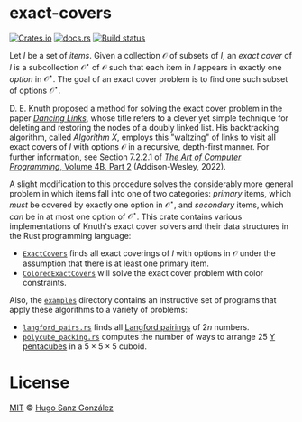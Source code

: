 # exact-covers

[![Crates.io](https://img.shields.io/crates/v/exact-covers)](https://crates.io/crates/exact-covers)
[![docs.rs](https://img.shields.io/docsrs/exact-covers)](https://docs.rs/exact-covers)
[![Build status](https://github.com/hsanzg/exact-covers/actions/workflows/test.yml/badge.svg)](https://github.com/hsanzg/exact-covers/actions/)

Let $I$ be a set of _items_. Given a collection $\mathcal{O}$ of subsets of $I$,
an _exact cover_ of $I$ is a subcollection $\mathcal{O}^\star$ of $\mathcal{O}$
such that each item in $I$ appears in exactly one _option_ in $\mathcal{O}^\star$.
The goal of an exact cover problem is to find one such subset of options
$\mathcal{O}^\star$.

D. E. Knuth proposed a method for solving the exact cover problem in the paper
[_Dancing Links_][dl], whose title refers to a clever yet simple technique
for deleting and restoring the nodes of a doubly linked list.
His backtracking algorithm, called _Algorithm X_, employs this "waltzing"
of links to visit all exact covers of $I$ with options $\mathcal{O}$ in
a recursive, depth-first manner. For further information, see Section 7.2.2.1
of [_The Art of Computer Programming_, Volume 4B, Part 2][taocp4b] (Addison-Wesley,
2022).

A slight modification to this procedure solves the considerably more general
problem in which items fall into one of two categories: _primary_ items,
which _must_ be covered by exactly one option in $\mathcal{O}^\star$, and
_secondary_ items, which _can_ be in at most one option of $\mathcal{O}^\star$.
This crate contains various implementations of Knuth's exact cover solvers
and their data structures in the Rust programming language:
- [`ExactCovers`] finds all exact coverings of $I$ with options in $\mathcal{O}$
  under the assumption that there is at least one primary item.
- [`ColoredExactCovers`] will solve the exact cover problem with color constraints.

Also, the [`examples`] directory contains an instructive set of programs that
apply these algorithms to a variety of problems:
- [`langford_pairs.rs`] finds all [Langford pairings] of $2n$ numbers.
- [`polycube_packing.rs`] computes the number of ways to arrange 25 [Y pentacubes]
  in a $5\times 5\times 5$ cuboid. 

# License

[MIT](LICENSE) &copy; [Hugo Sanz González](https://hgsg.me)

[dl]: https://arxiv.org/pdf/cs/0011047.pdf
[taocp4b]: https://www-cs-faculty.stanford.edu/~knuth/taocp.html#vol4
[`ExactCovers`]: https://docs.rs/exact-covers/latest/exact-covers/xc/struct.ExactCovers.html
[`ColoredExactCovers`]: https://docs.rs/exact-covers/latest/exact-covers/xcc/struct.ColoredExactCovers.html
[`examples`]: https://github.com/hsanzg/exact-covers/tree/main/examples
[`langford_pairs.rs`]: https://github.com/hsanzg/exact-covers/blob/main/examples/langford_pairs.rs
[Langford pairings]: https://en.wikipedia.org/wiki/Langford_pairing
[`polycube_packing.rs`]: https://github.com/hsanzg/exact-covers/blob/main/examples/polycube_packing.rs
[Y pentacubes]: https://en.wikipedia.org/wiki/Polycube
